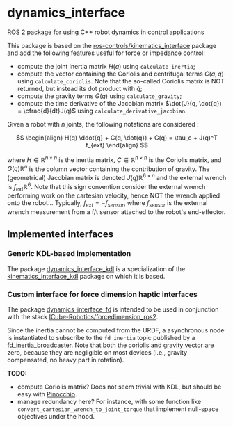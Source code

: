 # dynamics_interface
ROS 2 package for using C++ robot dynamics in control applications

This package is based on the [ros-controls/kinematics_interface](https://github.com/ros-controls/kinematics_interface) package and add the following features useful for force or impedance control:
- compute the joint inertia matrix $H(q)$ using `calculate_inertia`;
- compute the vector containing the Coriolis and centrifugal terms $C(q, \dot{q})$ using `calculate_coriolis`. Note that the so-called Coriolis matrix is NOT returned, but instead its dot product with $\dot{q}$;
- compute the gravity terms $G(q)$ using `calculate_gravity`;
- compute the time derivative of the Jacobian matrix $\dot{J}(q, \dot{q}) = \cfrac{d}{dt}J(q)$ using `calculate_derivative_jacobian`.

Given a robot with $n$ joints, the following notations are considered :

$$
\begin{align}
  H(q) \ddot{q} + C(q, \dot{q}) + G(q) = \tau_c + J(q)^T f_{ext}
\end{align}
$$

where $H \in \mathbb{R}^{n \times n}$ is the inertia matrix, $C \in \mathbb{R}^{n \times n}$ is the Coriolis matrix, and $G(q) \mathbb{R}^{n}$ is the column vector containing the contribution of gravity.
The (geometrical) Jacobian matrix is denoted $J(q) \mathbb{R}^{6 \times n}$ and the external wrench is $f_{ext} \mathbb{R}^{6}$.
Note that this sign convention consider the external wrench performing work on the cartesian velocity, hence NOT the wrench applied onto the robot... Typically, $f_{ext} = - f_{sensor}$, where $f_{sensor}$ is the external wrench measurement from a f/t sensor attached to the robot's end-effector.

## Implemented interfaces

### Generic KDL-based implementation

The package [dynamics_interface_kdl](dynamics_interface_kdl/src/dynamics_interface_kdl.cpp) is a specialization of the [kinematics_interface_kdl](https://github.com/ros-controls/kinematics_interface) package on which it is based.

### Custom interface for force dimension haptic interfaces

The package [dynamics_interface_fd](dynamics_interface_fd/src/dynamics_interface_fd.cpp) is intended to be used in conjunction with the stack [ICube-Robotics/forcedimension_ros2](https://github.com/ICube-Robotics/forcedimension_ros2).

Since the inertia cannot be computed from the URDF, a asynchronous node is instantiated to subscribe to the `fd_inertia` topic published by a [fd_inertia_broadcaster](https://github.com/ICube-Robotics/forcedimension_ros2/tree/main/fd_controllers/fd_inertia_broadcaster).
Note that both the coriolis and gravity vector are zero, because they are negligible on most devices (i.e., gravity compensated, no heavy part in rotation).

__TODO:__
  - compute Coriolis matrix? Does not seem trivial with KDL, but should be easy with [Pinocchio](https://github.com/stack-of-tasks/pinocchio).
  - manage redundancy here? For instance, with some function like `convert_cartesian_wrench_to_joint_torque` that implement null-space objectives under the hood.
